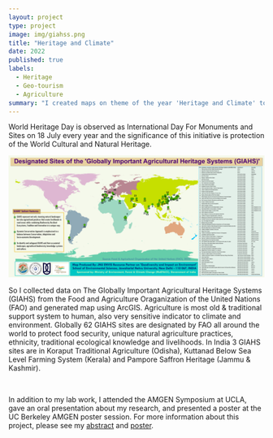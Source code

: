 ```yaml
---
layout: project
type: project
image: img/giahss.png
title: "Heritage and Climate"
date: 2022
published: true
labels:
  - Heritage
  - Geo-tourism
  - Agriculture
summary: "I created maps on theme of the year 'Heritage and Climate' to mark the World Heritage Day 2022 on global, national and regional level and to create awareness towards the sustainable culture and environment"
---
```


World Heritage Day is observed as International Day For Monuments and Sites on 18 July every year and the significance of this initiative is protection of the World Cultural and Natural Heritage.

<img class="img-fluid" src="../img/GIAHS.png" alt="" />

So I collected data on The Globally Important Agricultural Heritage Systems (GIAHS) from the Food and Agriculture Oraganization of the United Nations (FAO) and generated map using ArcGIS. Agriculture is most old & traditional support system to human, also very sensitive indicator to climate and environment. Globally 62 GIAHS sites are designated by FAO all around the world to protect food security, unique natural agriculture practices, ethnicity, traditional ecological knowledge and livelihoods. In India 3 GIAHS sites are in Koraput Traditional Agriculture (Odisha), Kuttanad Below Sea Level Farming System (Kerala) and Pampore Saffron Heritage (Jammu & Kashmir).

<img class="img-fluid" src="../img/geoheritage.jpeg" alt="" />

<img class="img-fluid" src="../img/geotourism.jpeg" alt="" />

In addition to my lab work, I attended the AMGEN Symposium at UCLA, gave an oral presentation about my research, and presented a poster at the UC Berkeley AMGEN poster session. For more information about this project, please see my [abstract](/resources/amgen-abstract.pdf) and [poster](/resources/amgen-poster.pdf).
